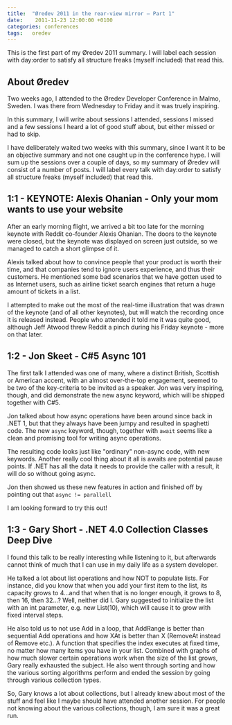 ```yaml
---
title:  "Øredev 2011 in the rear-view mirror – Part 1"
date:    2011-11-23 12:00:00 +0100
categories: conferences
tags: 	oredev
---
```



This is the first part of my Øredev 2011 summary. I will label each session with
day:order to satisfy all structure freaks (myself included) that read this.



## About Øredev

Two weeks ago, I attended to the Øredev Developer Conference in Malmo, Sweden. I
was there from Wednesday to Friday and it was truely inspiring.

In this summary, I will write about sessions I attended, sessions I missed and a
few sessions I heard a lot of good stuff about, but either missed or had to skip.

I have deliberately waited two weeks with this summary, since I want it to be an
objective summary and not one caught up in the conference hype. I will sum up the
sessions over a couple of days, so my summary of Øredev will consist of a number
of posts. I will label every talk with day:order to satisfy all structure freaks
(myself included) that read this.


## 1:1 - KEYNOTE: Alexis Ohanian - Only your mom wants to use your website

After an early morning flight, we arrived a bit too late for the morning keynote
with Reddit co-founder Alexis Ohanian. The doors to the keynote were closed, but
the keynote was displayed on screen just outside, so we managed to catch a short
glimpse of it.

Alexis talked about how to convince people that your product is worth their time,
and that companies tend to ignore users experience, and thus their customers. He
mentioned some bad scenarios that we have gotten used to as Internet users, such
as airline ticket search engines that return a huge amount of tickets in a list.

I attempted to make out the most of the real-time illustration that was drawn of
the keynote (and of all other keynotes), but will watch the recording once it is
released instead. People who attended it told me it was quite good, although Jeff
Atwood threw Reddit a pinch during his Friday keynote - more on that later.


## 1:2 - Jon Skeet - C#5 Async 101

The first talk I attended was one of many, where a distinct British, Scottish or
American accent, with an almost over-the-top engagement, seemed to be two of the
key-criteria to be invited as a speaker. Jon was very inspiring, though, and did
demonstrate the new async keyword, which will be shipped together with C#5.

Jon talked about how async operations have been around since back in .NET 1, but
that they always have been jumpy and resulted in spaghetti code. The new `async`
keyword, though, together with `await` seems like a clean and promising tool for
writing async operations.

The resulting code looks just like "ordinary" non-async code, with new keywords.
Another really cool thing about it all is awaits are potential pause points. If
.NET has all the data it needs to provide the caller with a result, it will do so
without going async.

Jon then showed us these new features in action and finished off by pointing out
that `async != parallell`

I am looking forward to try this out!



## 1:3 - Gary Short - .NET 4.0 Collection Classes Deep Dive

I found this talk to be really interesting while listening to it, but afterwards
cannot think of much that I can use  in my daily life as a system developer.

He talked a lot about list operations and how NOT to populate lists. For instance,
did you know that when you add your first item to the list, its capacity grows to 
4...and that when that is no longer enough, it grows to 8, then 16, then 32...?
Well, neither did I. Gary suggested to initialize the list with an int parameter,
e.g. new List<string>(10), which will cause it to grow with fixed interval steps.

He also told us to not use Add in a loop, that AddRange is better than sequential
Add operations and how XAt is better than X (RemoveAt instead of Remove etc.). A
function that specifies the index executes at fixed time, no matter how many items
you have in your list. Combined with graphs of how much slower certain operations
work when the size of the list grows, Gary really exhausted the subject. He also
went through sorting and how the various sorting algorithms perform and ended the
session by going through various collection types.

So, Gary knows a lot about collections, but I already knew about most of the stuff
and feel like I maybe should have attended another session. For people not knowing
about the various collections, though, I am sure it was a great run.


